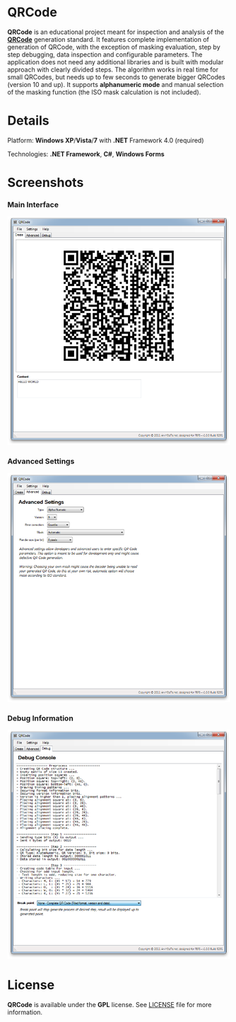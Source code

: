 # QRCode

**QRCode** is an educational project meant for inspection and analysis of the [**QRCode**](http://www.denso-wave.com/qrcode/index-e.html) generation standard. It features complete implementation of generation of QRCode, with the exception of masking evaluation, step by step debugging, data inspection and configurable parameters. The application does not need any additional libraries and is built with modular approach with clearly divided steps. The algorithm works in real time for small QRCodes, but needs up to few seconds to generate bigger QRCodes (version 10 and up). It supports **alphanumeric mode** and manual selection of the masking function (the ISO mask calculation is not included).

# Details

Platform: **Windows XP**/**Vista**/**7** with **.NET** Framework 4.0 (required)

Technologies: **.NET Framework**, **C#**, **Windows Forms**

# Screenshots

### Main Interface

![QRCode](https://raw.githubusercontent.com/Legoless/QRCode/master/Resources/QRCode_1.png)

### Advanced Settings

![QRCode](https://raw.githubusercontent.com/Legoless/QRCode/master/Resources/QRCode_2.png)

### Debug Information

![QRCode](https://raw.githubusercontent.com/Legoless/QRCode/master/Resources/QRCode_3.png)

# License

**QRCode** is available under the **GPL** license. See [LICENSE](https://github.com/Legoless/QRCode/blob/master/LICENSE) file for more information.
